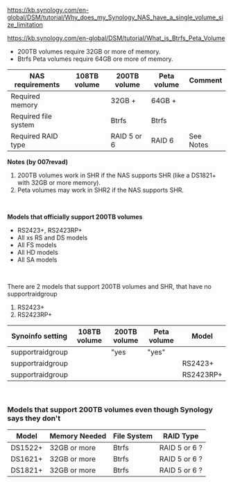 https://kb.synology.com/en-global/DSM/tutorial/Why_does_my_Synology_NAS_have_a_single_volume_size_limitation

https://kb.synology.com/en-global/DSM/tutorial/What_is_Btrfs_Peta_Volume

- 200TB volumes require 32GB or more of memory.
- Btrfs Peta volumes require 64GB ore more of memory.

| NAS requirements       | 108TB volume | 200TB volume | Peta volume | Comment |
| -----------------------|--------------|--------------|-------------|---------|
| Required memory        |              | 32GB +       | 64GB +      | |
| Required file system   |              | Btrfs        | Btrfs       | |
| Required RAID type     |              | RAID 5 or 6  | RAID 6      | See Notes |

**Notes (by 007revad)**
  1. 200TB volumes work in SHR if the NAS supports SHR (like a DS1821+ with 32GB or more memory).
  2. Peta volumes may work in SHR2 if the NAS supports SHR.

<br>

**Models that officially support 200TB volumes**
  - RS2423+, RS2423RP+
  - All xs RS and DS models
  - All FS models
  - All HD models
  - All SA models

<br>

There are 2 models that support 200TB volumes and SHR, that have no supportraidgroup
  1. RS2423+
  2. RS2423RP+

| Synoinfo setting       | 108TB volume | 200TB volume | Peta volume | Model     |
| -----------------------|--------------|--------------|-------------|-----------|
| supportraidgroup       |              | "yes         | "yes"       |           |
| supportraidgroup       |              |              |             | RS2423+   |
| supportraidgroup       |              |              |             | RS2423RP+ |

<br>

### Models that support 200TB volumes even though Synology says they don't

| Model       | Memory Needed | File System | RAID Type      |
| ------------|---------------|-------------|----------------|
| DS1522+     | 32GB or more  | Btrfs       | RAID 5 or 6 ?  |
| DS1621+     | 32GB or more  | Btrfs       | RAID 5 or 6 ?  |
| DS1821+     | 32GB or more  | Btrfs       | RAID 5 or 6 ?  |

<br>
